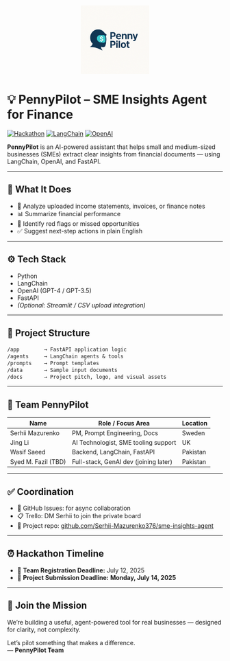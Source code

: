 <p align="center">
  <img src="docs/Logo PennyPilot.png" alt="Logo PennyPilot" width="160"/>
</p>

# 💡 PennyPilot – SME Insights Agent for Finance

[![Hackathon](https://img.shields.io/badge/GenAI%20Hackathon-2025-blueviolet)](https://genai.works/hackathon)
[![LangChain](https://img.shields.io/badge/Built%20with-LangChain-ffca28)](https://www.langchain.com/)
[![OpenAI](https://img.shields.io/badge/OpenAI-GPT--4-informational)](https://platform.openai.com/)

**PennyPilot** is an AI-powered assistant that helps small and medium-sized businesses (SMEs) extract clear insights from financial documents — using LangChain, OpenAI, and FastAPI.

---

## 🚀 What It Does

- 🧾 Analyze uploaded income statements, invoices, or finance notes  
- 📊 Summarize financial performance  
- 🚨 Identify red flags or missed opportunities  
- ✅ Suggest next-step actions in plain English  

---

## ⚙️ Tech Stack

- Python  
- LangChain  
- OpenAI (GPT-4 / GPT-3.5)  
- FastAPI  
- *(Optional: Streamlit / CSV upload integration)*

---

## 📁 Project Structure
```
/app        → FastAPI application logic
/agents     → LangChain agents & tools
/prompts    → Prompt templates
/data       → Sample input documents
/docs       → Project pitch, logo, and visual assets
```
---

## 👥 Team PennyPilot

| Name               | Role / Focus Area                     | Location        |
|--------------------|---------------------------------------|-----------------|
| Serhii Mazurenko   | PM, Prompt Engineering, Docs          | Sweden          |
| Jing Li            | AI Technologist, SME tooling support  | UK              |
| Wasif Saeed        | Backend, LangChain, FastAPI           | Pakistan        |
| Syed M. Fazil (TBD)| Full-stack, GenAI dev (joining later) | Pakistan        |

---

## ✅ Coordination

- 💬 GitHub Issues: for async collaboration  
- 📋 Trello: DM Serhii to join the private board  
- 📎 Project repo: [github.com/Serhii-Mazurenko376/sme-insights-agent](https://github.com/Serhii-Mazurenko376/sme-insights-agent)

---

## ⏰ Hackathon Timeline

- 📝 **Team Registration Deadline:** July 12, 2025  
- 🚀 **Project Submission Deadline:** **Monday, July 14, 2025**

---

## 🤝 Join the Mission

We’re building a useful, agent-powered tool for real businesses — designed for clarity, not complexity.  

Let’s pilot something that makes a difference.  
— **PennyPilot Team**
